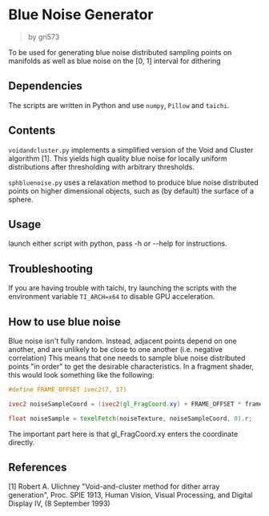 # Blue Noise Generator

> by gri573

To be used for generating blue noise distributed sampling points on manifolds as well as blue noise on the [0, 1] interval for dithering

## Dependencies

The scripts are written in Python and use `numpy`, `Pillow` and `taichi`.

## Contents

`voidandcluster.py` implements a simplified version of the Void and Cluster algorithm [1]. This yields high quality blue noise for locally uniform distributions after thresholding with arbitrary thresholds.

`sphbluenoise.py` uses a relaxation method to produce blue noise distributed points on higher dimensional objects, such as (by default) the surface of a sphere.

## Usage

launch either script with python, pass -h or --help for instructions.

## Troubleshooting

If you are having trouble with taichi, try launching the scripts with the environment variable `TI_ARCH=x64` to disable GPU acceleration.

## How to use blue noise
Blue noise isn't fully random. Instead, adjacent points depend on one another, and are unlikely to be close to one another (i.e. negative correlation) This means that one needs to sample blue noise distributed points "in order" to get the desirable characteristics. In a fragment shader, this would look something like the following:
```glsl
#define FRAME_OFFSET ivec2(7, 17)

ivec2 noiseSampleCoord = (ivec2(gl_FragCoord.xy) + FRAME_OFFSET * frameCounter) % textureSize(noiseTexture, 0);

float noiseSample = texelFetch(noiseTexture, noiseSampleCoord, 0).r;
```
The important part here is that gl_FragCoord.xy enters the coordinate directly.

## References

[1] Robert A. Ulichney "Void-and-cluster method for dither array generation", Proc. SPIE 1913, Human Vision, Visual Processing, and Digital Display IV, (8 September 1993)